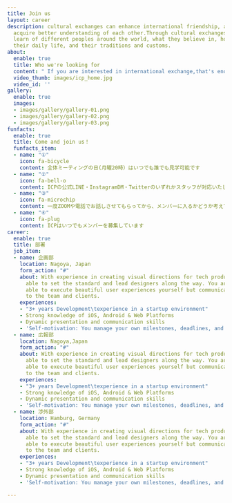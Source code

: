 ```yaml
---
title: Join us
layout: career
description: cultural exchanges can enhance international friendship, and people can
  acquire better understanding of each other.Through cultural exchanges, they can
  learn of different peoples around the world, what they believe in, how they lead
  their daily life, and their traditions and customs.
about:
  enable: true
  title: Who we're looking for
  content: " If you are interested in international exchange,that's enough."
  video_thumb: images/icp_home.jpg
  video_id: ''
gallery:
  enable: true
  images:
  - images/gallery/gallery-01.png
  - images/gallery/gallery-02.png
  - images/gallery/gallery-03.png
funfacts:
  enable: true
  title: Come and join us！
  funfacts_item:
  - name: "①"
    icon: fa-bicycle
    content: 全体ミーティングの日(月曜20時）はいつでも誰でも見学可能です
  - name: "②"
    icon: fa-bell-o
    content: ICPの公式LINE・InstagramDM・Twitterのいずれかスタッフが対応いたします
  - name: "③"
    icon: fa-microchip
    content: 一度ZOOMや電話でお話しさせてもらってから、メンバーに入るかどうか考えてもらいます
  - name: "④"
    icon: fa-plug
    content: ICPはいつでもメンバーを募集しています
career:
  enable: true
  title: 部署
  job_item:
  - name: 企画部
    location: Nagoya, Japan
    form_action: "#"
    about: With experience in creating visual directions for tech products, you are
      able to set the standard and lead designers along the way. You are not only
      able to execute beautiful user experiences yourself but communicate those concepts
      to the team and clients.
    experiences:
    - "3+ years Development\texperience in a startup environment"
    - Strong knowledge of iOS, Android & Web Platforms
    - Dynamic presentation and communication skills
    - 'Self-motivation: You manage your own milestones, deadlines, and priorities'
  - name: 広報部
    location: Nagoya,Japan
    form_action: "#"
    about: With experience in creating visual directions for tech products, you are
      able to set the standard and lead designers along the way. You are not only
      able to execute beautiful user experiences yourself but communicate those concepts
      to the team and clients.
    experiences:
    - "3+ years Development\texperience in a startup environment"
    - Strong knowledge of iOS, Android & Web Platforms
    - Dynamic presentation and communication skills
    - 'Self-motivation: You manage your own milestones, deadlines, and priorities'
  - name: 渉外部
    location: Hamburg, Germany
    form_action: "#"
    about: With experience in creating visual directions for tech products, you are
      able to set the standard and lead designers along the way. You are not only
      able to execute beautiful user experiences yourself but communicate those concepts
      to the team and clients.
    experiences:
    - "3+ years Development\texperience in a startup environment"
    - Strong knowledge of iOS, Android & Web Platforms
    - Dynamic presentation and communication skills
    - 'Self-motivation: You manage your own milestones, deadlines, and priorities'

---
```

